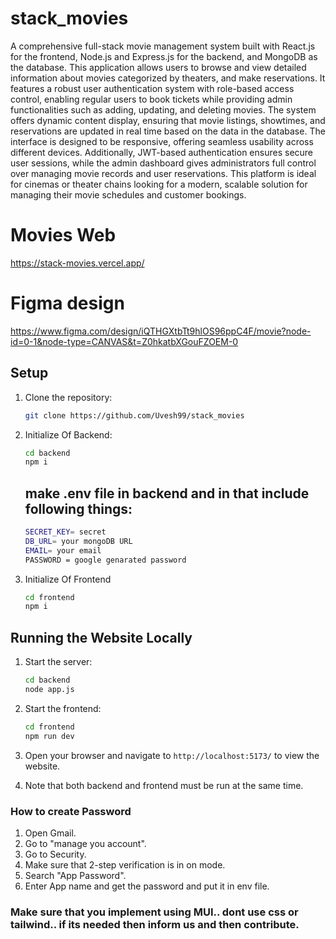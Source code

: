 # stack_movies
A comprehensive full-stack movie management system built with React.js for the frontend, Node.js and Express.js for the backend, and MongoDB as the database. This application allows users to browse and view detailed information about movies categorized by theaters, and make reservations. It features a robust user authentication system with role-based access control, enabling regular users to book tickets while providing admin functionalities such as adding, updating, and deleting movies. The system offers dynamic content display, ensuring that movie listings, showtimes, and reservations are updated in real time based on the data in the database. The interface is designed to be responsive, offering seamless usability across different devices. Additionally, JWT-based authentication ensures secure user sessions, while the admin dashboard gives administrators full control over managing movie records and user reservations. This platform is ideal for cinemas or theater chains looking for a modern, scalable solution for managing their movie schedules and customer bookings.
# Movies Web
https://stack-movies.vercel.app/

# Figma design
https://www.figma.com/design/iQTHGXtbTt9hlOS96ppC4F/movie?node-id=0-1&node-type=CANVAS&t=Z0hkatbXGouFZOEM-0

## Setup

1. Clone the repository:

   ```sh
   git clone https://github.com/Uvesh99/stack_movies
   ```

2. Initialize Of Backend:

   ```sh
   cd backend
   npm i
   ```
   
   ## make .env file in backend and in that include following things:
   
   ```sh
   SECRET_KEY= secret
   DB_URL= your mongoDB URL
   EMAIL= your email
   PASSWORD = google genarated password
   ```

4. Initialize Of Frontend
   ```sh
   cd frontend 
   npm i
   ```

## Running the Website Locally

1. Start the server:

   ```sh
   cd backend
   node app.js
   ```
   
2. Start the frontend:
   
   ```sh
   cd frontend
   npm run dev
   ```
   
2. Open your browser and navigate to `http://localhost:5173/` to view the website.

3. Note that both backend and frontend must be run at the same time.

### How to create Password

1. Open Gmail.
2. Go to "manage you account".
3. Go to Security.
4. Make sure that 2-step verification is in on mode.
5. Search "App Password".
6. Enter App name and get the password and put it in env file.

### Make sure that you implement using MUI.. dont use css or tailwind.. if its needed then inform us and then contribute.
